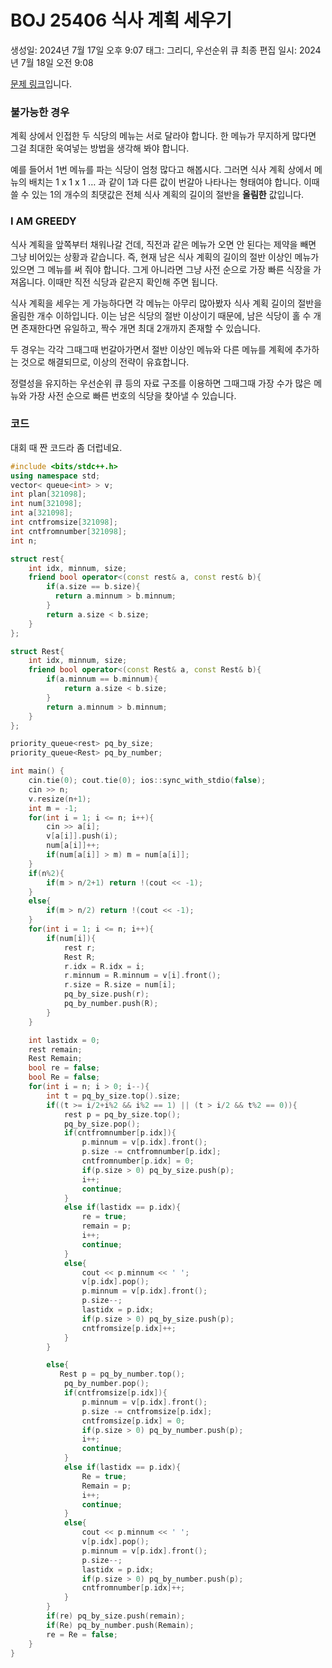 # BOJ 25406 식사 계획 세우기

생성일: 2024년 7월 17일 오후 9:07
태그: 그리디, 우선순위 큐
최종 편집 일시: 2024년 7월 18일 오전 9:08

[문제 링크](http://boj.kr/25406)입니다.

### 불가능한 경우

계획 상에서 인접한 두 식당의 메뉴는 서로 달라야 합니다. 한 메뉴가 무지하게 많다면 그걸 최대한 욱여넣는 방법을 생각해 봐야 합니다.

예를 들어서 1번 메뉴를 파는 식당이 엄청 많다고 해봅시다. 그러면 식사 계획 상에서 메뉴의 배치는 1 x 1 x 1 … 과 같이 1과 다른 값이 번갈아 나타나는 형태여야 합니다. 이때 쓸 수 있는 1의 개수의 최댓값은 전체 식사 계획의 길이의 절반을 **올림한** 값입니다.

### I AM GREEDY

식사 계획을 앞쪽부터 채워나갈 건데, 직전과 같은 메뉴가 오면 안 된다는 제약을 빼면 그냥 비어있는 상황과 같습니다. 즉, 현재 남은 식사 계획의 길이의 절반 이상인 메뉴가 있으면 그 메뉴를 써 줘야 합니다. 그게 아니라면 그냥 사전 순으로 가장 빠른 식장을 가져옵니다. 이때만 직전 식당과 같은지 확인해 주면 됩니다.

식사 계획을 세우는 게 가능하다면 각 메뉴는 아무리 많아봤자 식사 계획 길이의 절반을 올림한 개수 이하입니다. 이는 남은 식당의 절반 이상이기 때문에, 남은 식당이 홀 수 개면 존재한다면 유일하고, 짝수 개면 최대 2개까지 존재할 수 있습니다.

두 경우는 각각 그때그때 번갈아가면서 절반 이상인 메뉴와 다른 메뉴를 계획에 추가하는 것으로 해결되므로, 이상의 전략이 유효합니다.

정렬성을 유지하는 우선순위 큐 등의 자료 구조를 이용하면 그때그때 가장 수가 많은 메뉴와 가장 사전 순으로 빠른 번호의 식당을 찾아낼 수 있습니다.

### 코드

대회 때 짠 코드라 좀 더럽네요.

```cpp
#include <bits/stdc++.h>
using namespace std;
vector< queue<int> > v;
int plan[321098];
int num[321098];
int a[321098];
int cntfromsize[321098];
int cntfromnumber[321098];
int n;

struct rest{
    int idx, minnum, size;
    friend bool operator<(const rest& a, const rest& b){
        if(a.size == b.size){
          return a.minnum > b.minnum;
        }
        return a.size < b.size;
    }
};

struct Rest{
    int idx, minnum, size;
    friend bool operator<(const Rest& a, const Rest& b){
        if(a.minnum == b.minnum){
            return a.size < b.size;
        }
        return a.minnum > b.minnum;
    }
};

priority_queue<rest> pq_by_size;
priority_queue<Rest> pq_by_number;

int main() {
	cin.tie(0); cout.tie(0); ios::sync_with_stdio(false);
	cin >> n;
	v.resize(n+1);
	int m = -1;
	for(int i = 1; i <= n; i++){
		cin >> a[i];
		v[a[i]].push(i);
		num[a[i]]++;
		if(num[a[i]] > m) m = num[a[i]];
	}
    if(n%2){
		if(m > n/2+1) return !(cout << -1);
	}
	else{
		if(m > n/2) return !(cout << -1);
	}
    for(int i = 1; i <= n; i++){
        if(num[i]){
            rest r;
            Rest R;
            r.idx = R.idx = i;
            r.minnum = R.minnum = v[i].front();
            r.size = R.size = num[i];
            pq_by_size.push(r);
            pq_by_number.push(R);
        }
    }

    int lastidx = 0;
    rest remain;
    Rest Remain;
    bool re = false;
    bool Re = false;
	for(int i = n; i > 0; i--){
        int t = pq_by_size.top().size;
        if((t >= i/2+i%2 && i%2 == 1) || (t > i/2 && t%2 == 0)){
            rest p = pq_by_size.top();
            pq_by_size.pop();
            if(cntfromnumber[p.idx]){
                p.minnum = v[p.idx].front();
                p.size -= cntfromnumber[p.idx];
                cntfromnumber[p.idx] = 0;
                if(p.size > 0) pq_by_size.push(p);
                i++;
                continue;
            }
            else if(lastidx == p.idx){
                re = true;
                remain = p;
                i++;
                continue;
            }
            else{
                cout << p.minnum << ' ';
                v[p.idx].pop();
                p.minnum = v[p.idx].front();
                p.size--;
                lastidx = p.idx;
                if(p.size > 0) pq_by_size.push(p);
                cntfromsize[p.idx]++;
            }
        }

        else{
           Rest p = pq_by_number.top();
            pq_by_number.pop();
            if(cntfromsize[p.idx]){
                p.minnum = v[p.idx].front();
                p.size -= cntfromsize[p.idx];
                cntfromsize[p.idx] = 0;
                if(p.size > 0) pq_by_number.push(p);
                i++;
                continue;
            }
            else if(lastidx == p.idx){
                Re = true;
                Remain = p;
                i++;
                continue;
            }
            else{
                cout << p.minnum << ' ';
                v[p.idx].pop();
                p.minnum = v[p.idx].front();
                p.size--;
                lastidx = p.idx;
                if(p.size > 0) pq_by_number.push(p);
                cntfromnumber[p.idx]++;
            }
        }
        if(re) pq_by_size.push(remain);
        if(Re) pq_by_number.push(Remain);
        re = Re = false;
    }
}
```
